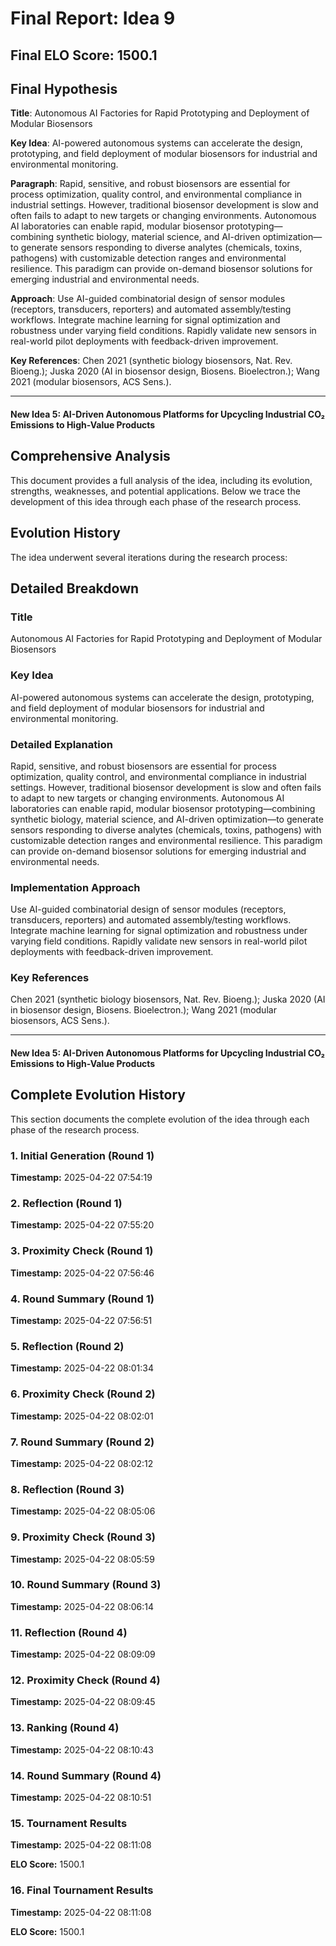 # Final Report: Idea 9

## Final ELO Score: 1500.1

## Final Hypothesis

**Title**: Autonomous AI Factories for Rapid Prototyping and Deployment of Modular Biosensors

**Key Idea**: AI-powered autonomous systems can accelerate the design, prototyping, and field deployment of modular biosensors for industrial and environmental monitoring.

**Paragraph**: Rapid, sensitive, and robust biosensors are essential for process optimization, quality control, and environmental compliance in industrial settings. However, traditional biosensor development is slow and often fails to adapt to new targets or changing environments. Autonomous AI laboratories can enable rapid, modular biosensor prototyping—combining synthetic biology, material science, and AI-driven optimization—to generate sensors responding to diverse analytes (chemicals, toxins, pathogens) with customizable detection ranges and environmental resilience. This paradigm can provide on-demand biosensor solutions for emerging industrial and environmental needs.

**Approach**: Use AI-guided combinatorial design of sensor modules (receptors, transducers, reporters) and automated assembly/testing workflows. Integrate machine learning for signal optimization and robustness under varying field conditions. Rapidly validate new sensors in real-world pilot deployments with feedback-driven improvement.

**Key References**: Chen 2021 (synthetic biology biosensors, Nat. Rev. Bioeng.); Juska 2020 (AI in biosensor design, Biosens. Bioelectron.); Wang 2021 (modular biosensors, ACS Sens.).

---

#### **New Idea 5: AI-Driven Autonomous Platforms for Upcycling Industrial CO₂ Emissions to High-Value Products**

## Comprehensive Analysis

This document provides a full analysis of the idea, including its evolution, strengths, weaknesses, and potential applications. Below we trace the development of this idea through each phase of the research process.

## Evolution History

The idea underwent several iterations during the research process:

## Detailed Breakdown

### Title

Autonomous AI Factories for Rapid Prototyping and Deployment of Modular Biosensors

### Key Idea

AI-powered autonomous systems can accelerate the design, prototyping, and field deployment of modular biosensors for industrial and environmental monitoring.

### Detailed Explanation

Rapid, sensitive, and robust biosensors are essential for process optimization, quality control, and environmental compliance in industrial settings. However, traditional biosensor development is slow and often fails to adapt to new targets or changing environments. Autonomous AI laboratories can enable rapid, modular biosensor prototyping—combining synthetic biology, material science, and AI-driven optimization—to generate sensors responding to diverse analytes (chemicals, toxins, pathogens) with customizable detection ranges and environmental resilience. This paradigm can provide on-demand biosensor solutions for emerging industrial and environmental needs.

### Implementation Approach

Use AI-guided combinatorial design of sensor modules (receptors, transducers, reporters) and automated assembly/testing workflows. Integrate machine learning for signal optimization and robustness under varying field conditions. Rapidly validate new sensors in real-world pilot deployments with feedback-driven improvement.

### Key References

Chen 2021 (synthetic biology biosensors, Nat. Rev. Bioeng.); Juska 2020 (AI in biosensor design, Biosens. Bioelectron.); Wang 2021 (modular biosensors, ACS Sens.).

---

#### **New Idea 5: AI-Driven Autonomous Platforms for Upcycling Industrial CO₂ Emissions to High-Value Products**

## Complete Evolution History

This section documents the complete evolution of the idea through each phase of the research process.

### 1. Initial Generation (Round 1)
**Timestamp:** 2025-04-22 07:54:19



### 2. Reflection (Round 1)
**Timestamp:** 2025-04-22 07:55:20



### 3. Proximity Check (Round 1)
**Timestamp:** 2025-04-22 07:56:46



### 4. Round Summary (Round 1)
**Timestamp:** 2025-04-22 07:56:51



### 5. Reflection (Round 2)
**Timestamp:** 2025-04-22 08:01:34



### 6. Proximity Check (Round 2)
**Timestamp:** 2025-04-22 08:02:01



### 7. Round Summary (Round 2)
**Timestamp:** 2025-04-22 08:02:12



### 8. Reflection (Round 3)
**Timestamp:** 2025-04-22 08:05:06



### 9. Proximity Check (Round 3)
**Timestamp:** 2025-04-22 08:05:59



### 10. Round Summary (Round 3)
**Timestamp:** 2025-04-22 08:06:14



### 11. Reflection (Round 4)
**Timestamp:** 2025-04-22 08:09:09



### 12. Proximity Check (Round 4)
**Timestamp:** 2025-04-22 08:09:45



### 13. Ranking (Round 4)
**Timestamp:** 2025-04-22 08:10:43



### 14. Round Summary (Round 4)
**Timestamp:** 2025-04-22 08:10:51



### 15. Tournament Results
**Timestamp:** 2025-04-22 08:11:08

**ELO Score:** 1500.1



### 16. Final Tournament Results
**Timestamp:** 2025-04-22 08:11:08

**ELO Score:** 1500.1



